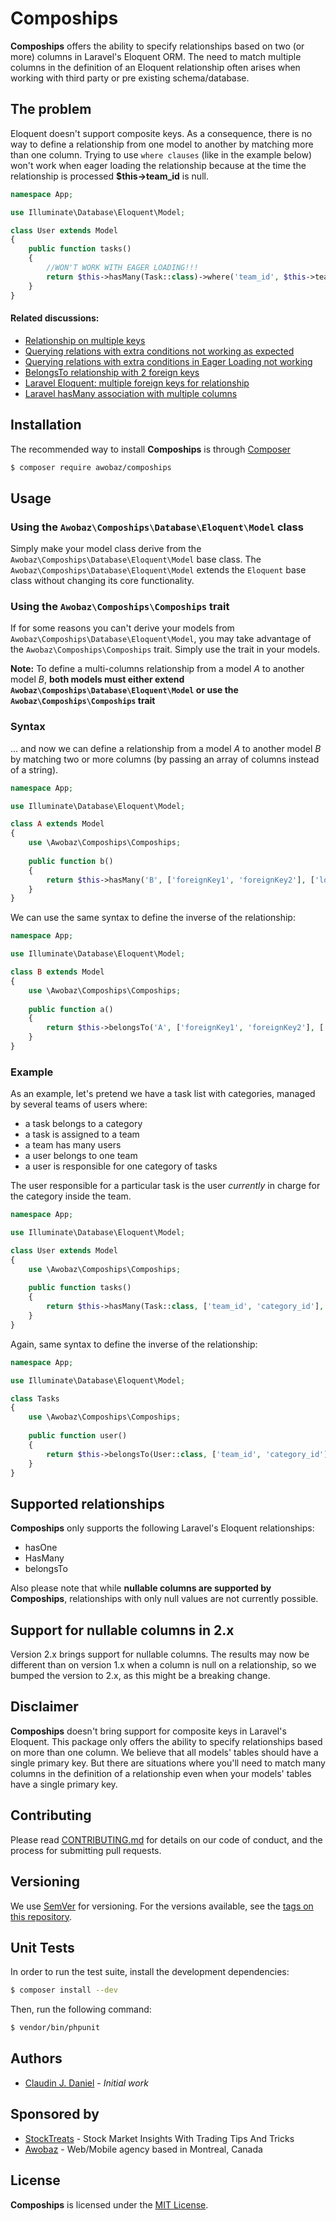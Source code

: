 Compoships
==========

**Compoships** offers the ability to specify relationships based on two (or more) columns in Laravel's Eloquent ORM. The need to match multiple columns in the definition of an Eloquent relationship often arises when working with third party or pre existing schema/database. 

## The problem

Eloquent doesn't support composite keys. As a consequence, there is no way to define a relationship from one model to another by matching more than one column. Trying to use `where clauses` (like in the example below) won't work when eager loading the relationship because at the time the relationship is processed **$this->team_id** is null. 

```php
namespace App;

use Illuminate\Database\Eloquent\Model;

class User extends Model
{
    public function tasks()
    {
        //WON'T WORK WITH EAGER LOADING!!!
        return $this->hasMany(Task::class)->where('team_id', $this->team_id);
    }
}
```

#### Related discussions:

* [Relationship on multiple keys](https://laracasts.com/discuss/channels/eloquent/relationship-on-multiple-keys)
* [Querying relations with extra conditions not working as expected](https://github.com/laravel/framework/issues/1272)
* [Querying relations with extra conditions in Eager Loading not working](https://github.com/laravel/framework/issues/19488)
* [BelongsTo relationship with 2 foreign keys](https://laravel.io/forum/08-02-2014-belongsto-relationship-with-2-foreign-keys)
* [Laravel Eloquent: multiple foreign keys for relationship](https://stackoverflow.com/questions/48077890/laravel-eloquent-multiple-foreign-keys-for-relationship/49834070#49834070)
* [Laravel hasMany association with multiple columns](https://stackoverflow.com/questions/32471084/laravel-hasmany-association-with-multiple-columns)

## Installation

The recommended way to install **Compoships** is through [Composer](http://getcomposer.org/)

```bash
$ composer require awobaz/compoships
```
## Usage

### Using the `Awobaz\Compoships\Database\Eloquent\Model` class

Simply make your model class derive from the `Awobaz\Compoships\Database\Eloquent\Model` base class. The `Awobaz\Compoships\Database\Eloquent\Model` extends the `Eloquent` base class without changing its core functionality.

### Using the `Awobaz\Compoships\Compoships` trait

If for some reasons you can't derive your models from `Awobaz\Compoships\Database\Eloquent\Model`, you may take advantage of the `Awobaz\Compoships\Compoships` trait. Simply use the trait in your models.
 
**Note:** To define a multi-columns relationship from a model *A* to another model *B*, **both models must either extend `Awobaz\Compoships\Database\Eloquent\Model` or use the `Awobaz\Compoships\Compoships` trait**

### Syntax

... and now we can define a relationship from a model *A* to another model *B* by matching two or more columns (by passing an array of columns instead of a string). 

```php
namespace App;

use Illuminate\Database\Eloquent\Model;

class A extends Model
{
    use \Awobaz\Compoships\Compoships;
    
    public function b()
    {
        return $this->hasMany('B', ['foreignKey1', 'foreignKey2'], ['localKey1', 'localKey2']);
    }
}
```

We can use the same syntax to define the inverse of the relationship:

```php
namespace App;

use Illuminate\Database\Eloquent\Model;

class B extends Model
{
    use \Awobaz\Compoships\Compoships;
    
    public function a()
    {
        return $this->belongsTo('A', ['foreignKey1', 'foreignKey2'], ['localKey1', 'localKey2']);
    }
}
```

### Example

As an example, let's pretend we have a task list with categories, managed by several teams of users where:
* a task belongs to a category
* a task is assigned to a team
* a team has many users
* a user belongs to one team
* a user is responsible for one category of tasks

The user responsible for a particular task is the user _currently_ in charge for the category inside the team.

```php
namespace App;

use Illuminate\Database\Eloquent\Model;

class User extends Model
{
    use \Awobaz\Compoships\Compoships;
    
    public function tasks()
    {
        return $this->hasMany(Task::class, ['team_id', 'category_id'], ['team_id', 'category_id']);
    }
}
```

Again, same syntax to define the inverse of the relationship:

```php
namespace App;

use Illuminate\Database\Eloquent\Model;

class Tasks
{
    use \Awobaz\Compoships\Compoships;
    
    public function user()
    {
        return $this->belongsTo(User::class, ['team_id', 'category_id'], ['team_id', 'category_id']);
    }
}
```
## Supported relationships

**Compoships** only supports the following Laravel's Eloquent relationships:

* hasOne
* HasMany
* belongsTo

Also please note that while **nullable columns are supported by Compoships**, relationships with only null values are not currently possible.

## Support for nullable columns in 2.x

Version 2.x brings support for nullable columns. The results may now be different than on version 1.x when a column is null on a relationship, so we bumped the version to 2.x, as this might be a breaking change.

## Disclaimer

**Compoships** doesn't bring support for composite keys in Laravel's Eloquent. This package only offers the ability to specify relationships based on more than one column. We believe that all models' tables should have a single primary key. But there are situations where you'll need to match many columns in the definition of a relationship even when your models' tables have a single primary key.

## Contributing

Please read [CONTRIBUTING.md](https://github.com/topclaudy/compoships/blob/master/CONTRIBUTING.md) for details on our code of conduct, and the process for submitting pull requests.

## Versioning

We use [SemVer](http://semver.org/) for versioning. For the versions available, see the [tags on this repository](https://github.com/topclaudy/compoships/tags).

## Unit Tests

In order to run the test suite, install the development dependencies:

```bash
$ composer install --dev
```

Then, run the following command:

```bash
$ vendor/bin/phpunit
```

## Authors

* [Claudin J. Daniel](https://github.com/topclaudy) - *Initial work*

## Sponsored by

* [StockTreats](https://stocktreats.com) - Stock Market Insights With Trading Tips And Tricks
* [Awobaz](https://awobaz.com) - Web/Mobile agency based in Montreal, Canada

## License

**Compoships** is licensed under the [MIT License](http://opensource.org/licenses/MIT).
